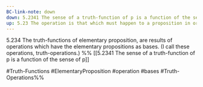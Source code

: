 ```yaml
---
BC-link-note: down
down: 5.2341 The sense of a truth-function of p is a function of the sense of p
up: 5.23 The operation is that which must happen to a proposition in order to make another out of it.
---
```

 5.234 The truth-functions of elementary proposition, are results of operations which have the elementary propositions as bases. (I call these operations, truth-operations.)
%%
[[5.2341 The sense of a truth-function of p is a function of the sense of p]]

#Truth-Functions #ElementaryProposition #operation #bases #Truth-Operations%%